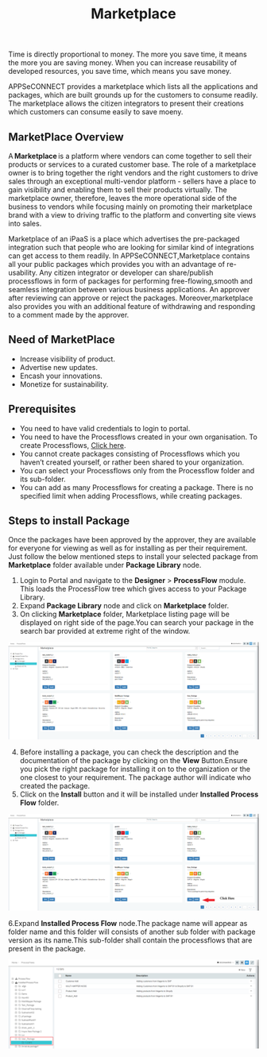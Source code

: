 ﻿---
title: "Marketplace"
description: "Getting access to your one stop solution to packages"
keywords: "Marketplace, integration, global"
toc: true
tag: developers
category: "Getting Started"
menus: 
    gettingstarted:
        title: "Marketplace"
        weight: 8
        icon: fa fa-wpexplorer
        identifier: gettingstartedmarketplace
---

Time is directly proportional to money. The more you save time, it means the more you are saving money. When you can increase reusability of 
developed resources, you save time, which means you save money. 

APPSeCONNECT provides a marketplace which lists all the applications and packages, which are built grounds up for the customers to consume 
readily. The marketplace allows the citizen integrators to present their creations which customers can consume easily to save moeny. 

## MarketPlace Overview

A **Marketplace** is a platform where vendors can come together to sell their products or services to a curated customer base. The role of a marketplace owner is to bring together the right vendors and the right customers to drive sales through an 
exceptional multi-vendor platform - sellers have a place to gain visibility and enabling them to sell their products virtually. The marketplace owner, therefore, leaves the more operational side of the business to vendors while focusing mainly on 
promoting their marketplace brand with a view to driving traffic to the platform and converting site views into sales. 

Marketplace of an iPaaS is a place which advertises the pre-packaged integration such that people who are looking for 
similar kind of integrations can get access to them readily. In APPSeCONNECT,Marketplace contains all your public 
packages which provides you with an advantage of re-usability. Any citizen integrator or developer can share/publish 
processflows in form of packages for performing free-flowing,smooth and seamless integration between various business 
applications. An approver after reviewing can approve or reject the packages. Moreover,marketplace also provides you with 
an additional feature of withdrawing and responding to a comment made by the approver. 

## Need of MarketPlace

* Increase visibility of product. 
* Advertise new updates.
* Encash your innovations. 
* Monetize for sustainability. 

## Prerequisites

* You need to have valid credentials to login to portal. 
* You need to have the Processflows created in your own organisation. To create Processflows, [Click here](/processflow/creating-processflow/). 
* You cannot create packages consisting of Processflows which you haven’t created yourself, or rather been shared to your organization. 
* You can select your Processflows only from the Processflow folder and its sub-folder. 
* You can add as many Processflows for creating a package. There is no specified limit when adding Processflows, while creating packages. 

## Steps to  install Package

Once the packages have been approved by the approver, they are available for everyone for viewing as well as for installing 
as per their requirement. Just follow the below mentioned steps to install your selected package from **Marketplace** folder 
available under **Package Library** node. 

1. Login to Portal and navigate to the **Designer** > **ProcessFlow** module. This loads the ProcessFlow tree which gives access to your Package Library. 
2. Expand **Package Library** node and click on **Marketplace** folder. 
3. On clicking **Marketplace** folder, Marketplace listing page will be displayed on right side of the page.You can search your package in the search bar provided at extreme right of the window. 

![Marketplaceinstall](/staticfiles/root/media/marketplaceinstall.png)

4. Before installing a package, you can check the description and the documentation of the package by clicking on the **View** Button.Ensure you pick the right package for installing it on to the organization or the one closest to your requirement. The package author will indicate who created the package. 
5. Click on the **Install** button and it will be installed under **Installed Process Flow**  folder. 

![Marketplaceinstall1](/staticfiles/root/media/marketplaceinstall1.png)

6.Expand **Installed Process Flow** node.The package name will appear as folder name and this folder will consists of another sub folder with package version as its name.This sub-folder shall contain the processflows that are present in the package. 

![Marketplaceinstall2](/staticfiles/root/media/marketplaceinstall2.png)


